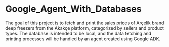# Google_Agent_With_Databases
The goal of this project is to fetch and print the sales prices of Arçelik brand deep freezers from the Akakçe platform, categorized by sellers and product types. The database is intended to be local, and the data fetching and printing processes will be handled by an agent created using Google ADK.
